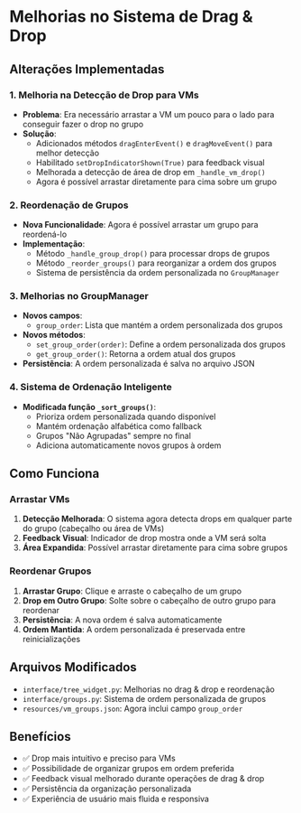 # Melhorias no Sistema de Drag & Drop

## Alterações Implementadas

### 1. Melhoria na Detecção de Drop para VMs
- **Problema**: Era necessário arrastar a VM um pouco para o lado para conseguir fazer o drop no grupo
- **Solução**: 
  - Adicionados métodos `dragEnterEvent()` e `dragMoveEvent()` para melhor detecção
  - Habilitado `setDropIndicatorShown(True)` para feedback visual
  - Melhorada a detecção de área de drop em `_handle_vm_drop()`
  - Agora é possível arrastar diretamente para cima sobre um grupo

### 2. Reordenação de Grupos
- **Nova Funcionalidade**: Agora é possível arrastar um grupo para reordená-lo
- **Implementação**:
  - Método `_handle_group_drop()` para processar drops de grupos
  - Método `_reorder_groups()` para reorganizar a ordem dos grupos
  - Sistema de persistência da ordem personalizada no `GroupManager`

### 3. Melhorias no GroupManager
- **Novos campos**:
  - `group_order`: Lista que mantém a ordem personalizada dos grupos
- **Novos métodos**:
  - `set_group_order(order)`: Define a ordem personalizada dos grupos
  - `get_group_order()`: Retorna a ordem atual dos grupos
- **Persistência**: A ordem personalizada é salva no arquivo JSON

### 4. Sistema de Ordenação Inteligente
- **Modificada função `_sort_groups()`**:
  - Prioriza ordem personalizada quando disponível
  - Mantém ordenação alfabética como fallback
  - Grupos "Não Agrupadas" sempre no final
  - Adiciona automaticamente novos grupos à ordem

## Como Funciona

### Arrastar VMs
1. **Detecção Melhorada**: O sistema agora detecta drops em qualquer parte do grupo (cabeçalho ou área de VMs)
2. **Feedback Visual**: Indicador de drop mostra onde a VM será solta
3. **Área Expandida**: Possível arrastar diretamente para cima sobre grupos

### Reordenar Grupos
1. **Arrastar Grupo**: Clique e arraste o cabeçalho de um grupo
2. **Drop em Outro Grupo**: Solte sobre o cabeçalho de outro grupo para reordenar
3. **Persistência**: A nova ordem é salva automaticamente
4. **Ordem Mantida**: A ordem personalizada é preservada entre reinicializações

## Arquivos Modificados
- `interface/tree_widget.py`: Melhorias no drag & drop e reordenação
- `interface/groups.py`: Sistema de ordem personalizada de grupos
- `resources/vm_groups.json`: Agora inclui campo `group_order`

## Benefícios
- ✅ Drop mais intuitivo e preciso para VMs
- ✅ Possibilidade de organizar grupos em ordem preferida
- ✅ Feedback visual melhorado durante operações de drag & drop
- ✅ Persistência da organização personalizada
- ✅ Experiência de usuário mais fluida e responsiva